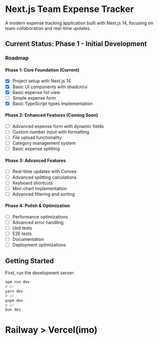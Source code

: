 # Next.js Team Expense Tracker

A modern expense tracking application built with Next.js 14, focusing on team collaboration and real-time updates.

## Current Status: Phase 1 - Initial Development

### Roadmap

#### Phase 1: Core Foundation (Current)
- [x] Project setup with Next.js 14
- [x] Basic UI components with shadcn/ui
- [x] Basic expense list view
- [ ] Simple expense form
- [x] Basic TypeScript types implementation

#### Phase 2: Enhanced Features (Coming Soon)
- [ ] Advanced expense form with dynamic fields
- [ ] Custom number input with formatting
- [ ] File upload functionality
- [ ] Category management system
- [ ] Basic expense splitting

#### Phase 3: Advanced Features
- [ ] Real-time updates with Convex
- [ ] Advanced splitting calculations
- [ ] Keyboard shortcuts
- [ ] Mini-chart implementation
- [ ] Advanced filtering and sorting

#### Phase 4: Polish & Optimization
- [ ] Performance optimizations
- [ ] Advanced error handling
- [ ] Unit tests
- [ ] E2E tests
- [ ] Documentation
- [ ] Deployment optimizations

## Getting Started

First, run the development server:

```bash
npm run dev
# or
yarn dev
# or
pnpm dev
# or
bun dev
```

# Railway > Vercel(imo)
